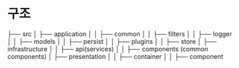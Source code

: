 
# 구조
├── src
│   ├── application
│   │   ├── common
│   │   ├── filters
│   │   ├── logger
│   │   ├── models
│   │   ├── persist
│   │   ├── plugins
│   │   ├── store
│   ├── infrastructure
│   │   ├── api(services)
│   │   ├── components (common components)
│   ├── presentation
│   │   ├── container
│   │   ├── component
